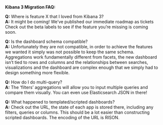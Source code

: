 **Kibana 3 Migration FAQ:**

**Q:** Where is feature X that I loved from Kibana 3?  
**A:** It might be coming! We’ve published our immediate roadmap as tickets Check out the beta labels to see if the feature you’re missing is coming soon.

**Q:** Is the dashboard schema compatible?  
**A:** Unfortunately they are not compatible, in order to achieve the features we wanted it simply was not possible to keep the same schema. Aggregations work fundamentally different from facets, the new dashboard isn’t tied to rows and columns and the relationships between searches, visualizations and the dashboard are complex enough that we simply had to design something more flexible.

**Q:** How do I do multi-query?  
**A:** The ‘filters’ aggregations will allow you to input multiple queries and compare them visually. You can even use Elasticsearch JSON in there!

**Q:** What happened to templated/scripted dashboards?  
**A:** Check out the URL, the state of each app is stored there, including any filters, queries or columns. This should be a lot easier than constructing scripted dashboards. The encoding of the URL is RISON.
